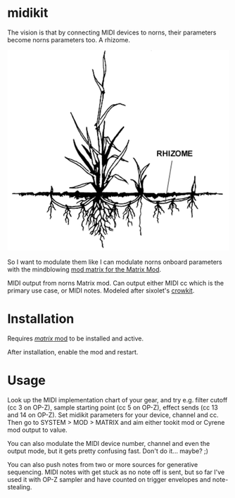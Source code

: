 # midikit

The vision is that by connecting MIDI devices to norns, their parameters become norns parameters too. A rhizome.

![](rhizome.png)

So I want to modulate them like I can modulate norns onboard parameters with the mindblowing [mod matrix for the Matrix Mod](https://llllllll.co/t/mod-matrix-for-the-matrix-mod/57231).

MIDI output from norns Matrix mod. Can output either MIDI cc which is the primary use case, or MIDI notes. Modeled after sixolet's [crowkit](https://github.com/sixolet/crowkit/).

# Installation

Requires [*matrix* mod](https://llllllll.co/t/mod-matrix-for-the-matrix-mod/57231) to be installed and active.

After installation, enable the mod and restart.

# Usage

Look up the MIDI implementation chart of your gear, and try e.g. filter cutoff (cc 3 on OP-Z), sample starting point (cc 5 on OP-Z), effect sends (cc 13 and 14 on OP-Z). Set midikit parameters for your device, channel and cc. Then go to SYSTEM > MOD > MATRIX and aim either tookit mod or Cyrene mod output to value.

You can also modulate the MIDI device number, channel and even the output mode, but it gets pretty confusing fast. Don't do it... maybe? ;)

 You can also push notes from two or more sources for generative sequencing. MIDI notes with get stuck as no note off is sent, but so far I've used it with OP-Z sampler and have counted on trigger envelopes and note-stealing.
